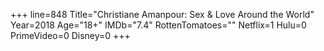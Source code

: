 +++
line=848
Title="Christiane Amanpour: Sex & Love Around the World"
Year=2018
Age="18+"
IMDb="7.4"
RottenTomatoes=""
Netflix=1
Hulu=0
PrimeVideo=0
Disney=0
+++


